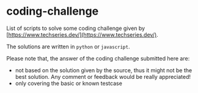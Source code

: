 # coding-challenge

List of scripts to solve some coding challenge given by [https://www.techseries.dev/](https://www.techseries.dev/).

The solutions are written in `python` or `javascript`.

Please note that, the answer of the coding challenge submitted here are:

- not based on the solution given by the source, thus it might not be the best solution. Any comment or feedback would be really appreciated!
- only covering the basic or known testcase